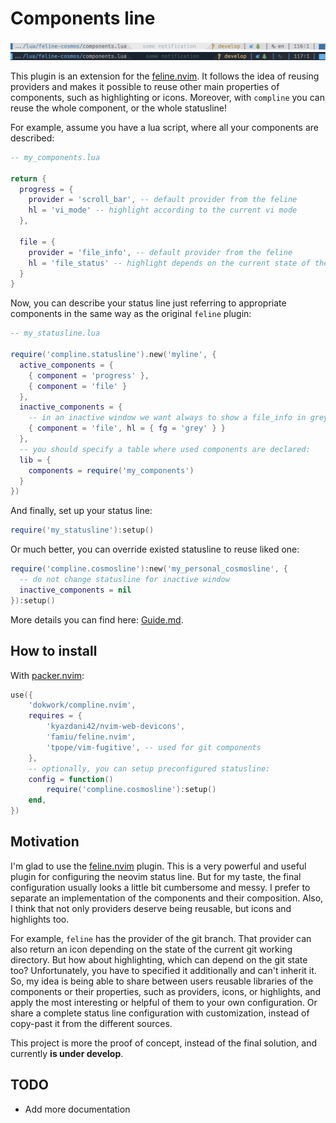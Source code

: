 # Components line 

![light_example](light_example.png)
![dark_example](dark_example.png)

This plugin is an extension for the [feline.nvim](https://github.com/feline-nvim/feline.nvim). 
It follows the idea of reusing providers and makes it possible to reuse other main properties 
of components, such as highlighting or icons. Moreover, with `compline` you can reuse 
the whole component, or the whole statusline!

For example, assume you have a lua script, where all your components are described:

```lua
-- my_components.lua

return {
  progress = {
    provider = 'scroll_bar', -- default provider from the feline
    hl = 'vi_mode' -- highlight according to the current vi mode
  },

  file = {
    provider = 'file_info', -- default provider from the feline
    hl = 'file_status' -- highlight depends on the current state of the file (readonly, modified or nothing)
  }
}
```

Now, you can describe your status line just referring to appropriate components in the same way 
as the original `feline` plugin:

```lua
-- my_statusline.lua

require('compline.statusline').new('myline', {
  active_components = {
    { component = 'progress' },
    { component = 'file' }
  },
  inactive_components = {
    -- in an inactive window we want always to show a file_info in grey
    { component = 'file', hl = { fg = 'grey' } }
  },
  -- you should specify a table where used components are declared:
  lib = {
    components = require('my_components')
  }
})
```

And finally, set up your status line:

```lua
require('my_statusline'):setup()
```

Or much better, you can override existed statusline to reuse liked one:

```lua
require('compline.cosmosline'):new('my_personal_cosmosline', {
  -- do not change statusline for inactive window
  inactive_components = nil
}):setup()
```

More details you can find here: [Guide.md](Guide.md).

## How to install

With [packer.nvim](https://github.com/wbthomason/packer.nvim/):

```lua
use({
    'dokwork/compline.nvim',
    requires = {
        'kyazdani42/nvim-web-devicons',
        'famiu/feline.nvim',
        'tpope/vim-fugitive', -- used for git components
    },
    -- optionally, you can setup preconfigured statusline:
    config = function()
        require('compline.cosmosline'):setup()
    end,
})
```

## Motivation

I'm glad to use the [feline.nvim](https://github.com/feline-nvim/feline.nvim) plugin. This is a very
powerful and useful plugin for configuring the neovim status line. But for my taste, the final
configuration usually looks a little bit cumbersome and messy. I prefer to separate an
implementation of the components and their composition. Also, I think that not only providers deserve
being reusable, but icons and highlights too. 

For example, `feline` has the provider of the git branch. That provider can also return an icon
depending on the state of the current git working directory. But how about highlighting, which can
depend on the git state too? Unfortunately, you have to specified it additionally and can't inherit
it. So, my idea is being able to share between users reusable libraries of the components or their
properties, such as providers, icons, or highlights, and apply the most interesting or helpful of
them to your own configuration. Or share a complete status line configuration with customization,
instead of copy-past it from the different sources.

This project is more the proof of concept, instead of the final solution, and currently **is under
develop**.


## TODO

 - Add more documentation

